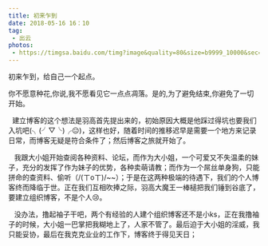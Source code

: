 ```yaml
---
title: 初来乍到
date: 2018-05-16 16：10
tag:
 - 出云
photos:
 - https://timgsa.baidu.com/timg?image&quality=80&size=b9999_10000&sec=1526468676525&di=beca2e3e2769cba8478aabcd18f13ec7&imgtype=0&src=http%3A%2F%2Fpic1.win4000.com%2Fpic%2F5%2F51%2Fe83ac988ed.jpg
---
```


<!-- 引言（简介） -->
  初来乍到，给自己一个起点。
<!--more-->

<!-- 详细内容 -->
你不愿意种花,你说,我不愿看见它一点点凋落。是的,为了避免结束,你避免了一切开始。

&nbsp;&nbsp;建立博客的这个想法是羽高首先提出来的，初始原因大概是他踩过得坑也要我们入坑吧(╮(╯▽╰)╭😑)，这样也好，随着时间的推移迟早是需要一个地方来记录日常，而博客无疑是符合条件了；然后博客之旅就开始了。

&nbsp;&nbsp; 我跟大小姐开始查阅各种资料、论坛，而作为大小姐，一个可爱又不失温柔的妹子，充分的发挥了作为妹子的优势，各种卖萌请教；而作为一个屌丝单身狗，只能拼命的查资料、偷听（/(ㄒoㄒ)/~~）；于是在这两种极端的待遇下，我们的个人博客终而降临于世。正在我们互相吹捧之际，羽高大魔王一棒槌把我们锤到谷底了，要建立组织博客，不是个人😢。


&nbsp;&nbsp; 没办法，撸起袖子干吧，两个有经验的人建个组织博客还不是小ks，正在我撸袖子的时候，大小姐一巴掌把我糊地上了，人家不管了。最后迫于大小姐的淫威，我只能妥协，最后在我克克业业的工作下，博客终于得见天日；


